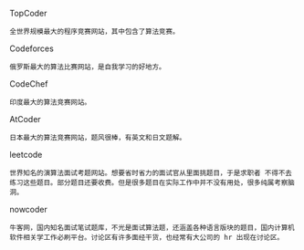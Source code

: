 TopCoder

    全世界规模最大的程序竞赛网站，其中包含了算法竞赛。

Codeforces

    俄罗斯最大的算法比赛网站，是自我学习的好地方。

CodeChef

    印度最大的算法竞赛网站。

AtCoder

    日本最大的算法竞赛网站，题风很棒，有英文和日文题解。

leetcode

    世界知名的演算法面试考题网站。想要省时省力的面试官从里面挑题目，于是求职者 不得不去练习这些题目。部分题目还要收费。但是很多题目在实际工作中并不没有用处，很多纯属考察脑洞。

nowcoder

    牛客网，国内知名面试笔试题库，不光是面试算法题，还涵盖各种语言版块的题目，国内计算机软件相关学工作必刷平台。讨论区有许多面经干货，也经常有大公司的 hr 出现在讨论区。
